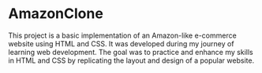 # AmazonClone
This project is a basic implementation of an Amazon-like e-commerce website using HTML and CSS. It was developed during my journey of learning web development. The goal was to practice and enhance my skills in HTML and CSS by replicating the layout and design of a popular website.
